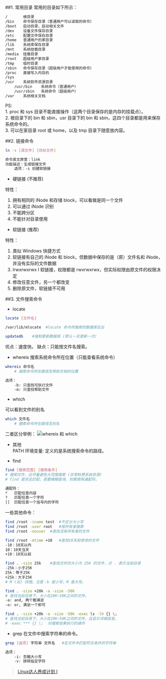 ##1. 常用目录
常用的目录如下所示：

``` bash
/		根目录
/bin	命令保存目录（普通用户可以读取的命令）
/boot	启动目录，启动相关文件
/dev	设备文件保存目录
/etc	配置文件保存目录
/home	普通用户的家目录
/lib	系统库保存目录
/mnt	系统挂载目录
/media	挂载目录
/root	超级用户家目录
/tmp	临时目录
/sbin	命令保存目录（超级用户才能使用的命令）
/proc	直接写入内存的
/sys	
/usr	系统软件资源目录
	/usr/bin	系统命令（普通用户）
	/usr/sbin	系统命令（超级用户）
/var	系统相关文档
```
PS:   
	1. proc 和 sys 目录不能直接操作（这两个目录保存的是内存的挂载点）。  
	2. 根目录下的 bin  和 sbin，usr 目录下的 bin 和 sbin，这四个目录都是用来保存系统命令的。  
	3. 可以在家目录 root 或 home，以及 tmp 目录下随意放内容。

##2. 链接命令
```bash
ln -s [源文件] [目标文件]

命令英文原意：link
功能描述：生成链接文件
	选项：-s 创建软链接
```

- 硬链接 (不推荐) 

特性：  
1. 拥有相同的 iNode 和存储 block，可以看做是同一个文件  
2. 可以通过 iNode 识别  
3. 不能跨分区  
4. 不能针对目录使用  

- 软链接 (推荐)

特性：  
1. 类似 Windows 快捷方式  
2. 软链接有自己的 iNode 和 block，但数据中保存的是（原）文件名和 iNode，并没有实际的文件数据  
3. lrwxrwxrwx    l 软链接，权限都是 rwxrwxrwx，但实际权限由原文件的权限决定  
4. 修改任意文件，另一个都改变  
5. 删除原文件，软链接不可用  

##3. 文件搜索命令
- locate

``` bash
locate [文件名]

/var/lib/mlocate  #locate 命令所搜索的数据库后台

updatedb	#强制更新数据库 (默认一天更新一次)
```
优点：速度快。
缺点：只能按文件名搜索。

- whereis
搜索系统命令所在位置（只能查看系统命令）

```bash
whereis 命令名
	# 搜索命令所在路径及帮助文档的位置

选项：
	-b: 只查找可执行文件
	-m: 只查找帮助文件
```

- which

可以看到文件的别名

```bash
which 文件名
	# 搜索命令所在路径及别名
```
二者区分举例：
![whereis 和 which](http://img.blog.csdn.net/20160427202651254)

- 其他  
PATH 环境变量: 定义的是系统搜索命令的路径。

- find  

``` bash
find [搜索范围] [搜索条件]
# 搜索文件，应尽量避免大范围搜索 (非常耗费系统资源)
# find 是完全匹配，若要模糊查询，则需使用通配符。

通配符：
*	匹配任意内容
?	匹配任意一个字符
[]	匹配任意一个括号内的字符
```
一些其他命令：

``` bash
find /root -iname test	#不区分大小写
find /root -user root	#按所有者搜索
find /root -nouser	#查找没有所有者的文件

find /root -mtime +10	#查找10天前修改的文件
-10：10天以内
10：10天当天
+10：10天以前

find . -size 25k	#查找文件的大小为 25K 的文件，点 . 表示当前目录
-25k：小于25K
25k：等于25K
+25k：大于25K
# M (兆) 同理。注意：k 是小写，M 是大写。

find . -size +20k -a -size -50k
# 查找当前目录下，大小在20K~50K之间的文件。
-a: and, 两个都满足
-o: or, 满足一个即可

find . -size +20k -a -size -50k -exec ls -lh {} \;
# 查找当前目录下，大小在20K~50K之间的文件，且显示详细信息。
# -exec *** {} \;  对搜索结果执行的操作
```

- grep
在文件中搜索字符串的命令。

``` bash
grep [选项] 字符串 文件名	#在文件中匹配符合条件的字符串

选项：
	-i: 忽略大小写
	-v: 排除指定字符
```


>[Linux达人养成计划 I](http://www.imooc.com/learn/175)